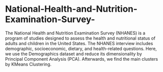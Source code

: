 # National-Health-and-Nutrition-Examination-Survey-
The National Health and Nutrition Examination Survey (NHANES) is a program of studies designed to assess the health and nutritional status of adults and children in the United States.  The NHANES interview includes demographic, socioeconomic, dietary, and health-related questions.   Here, we use the Demographics dataset and reduce its dimensionality by Principal Component Analysis (PCA). Afterwards, we  find the main clusters by KMeans Clustering.
